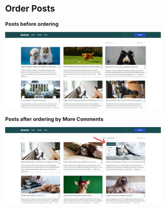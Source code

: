 # Order Posts

### Posts before ordering
<img src="../images/order-posts/order-posts-1.png" alt="order-posts-1">

### Posts after ordering by More Comments
<img src="../images/order-posts/order-posts-2.png" alt="order-posts-2">



